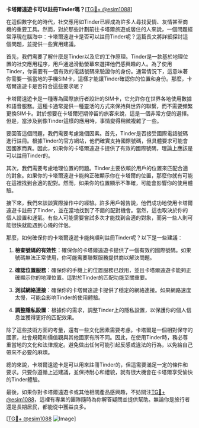**卡塔爾遠遊卡可以註冊Tinder嗎？**[[TG💪+ @esim1088](https://t.me/s/esim1088)]

在這個數字化的時代，社交應用如Tinder已經成為許多人尋找愛情、友情甚至商機的重要工具。然而，對於那些計劃前往卡塔爾旅遊或居住的人來說，一個問題經常浮現在腦海中：卡塔爾遠遊卡是否可以註冊Tinder呢？這篇長文將詳細探討這個問題，並提供一些實用建議。

首先，我們需要了解什麼是Tinder以及它的工作原理。Tinder是一款基於地理位置的社交應用程序，用戶通過滑動螢幕來選擇他們感興趣的人。為了使用Tinder，你需要有一個有效的電話號碼來驗證你的身份。通常情況下，這意味著你需要一張當地的手機SIM卡，這樣才能讓Tinder確認你的位置和身份。那麼，卡塔爾遠遊卡是否符合這些要求呢？

卡塔爾遠遊卡是一種專為國際旅行者設計的SIM卡，它允許你在世界各地使用數據和語音服務。這種卡通常提供一種靈活的方式來保持與世界的聯繫，而不需要頻繁更換SIM卡。對於想要在卡塔爾短期停留的旅客來說，這是一個非常方便的選擇。但是，當涉及到像Tinder這樣的應用時，事情變得稍微複雜了一些。

要回答這個問題，我們需要考慮幾個因素。首先，Tinder是否接受國際電話號碼進行註冊。根據Tinder的官方網站，他們確實支持國際號碼，但具體要求可能會因國家而異。因此，如果你的卡塔爾遠遊卡提供了有效的國際號碼，理論上應該是可以註冊Tinder的。

其次，我們需要考慮地理位置的問題。Tinder主要依賴於用戶的位置來匹配合適的對象。如果你的卡塔爾遠遊卡能夠正確顯示你在卡塔爾的位置，那麼你就有可能在這裡找到合適的配對。然而，如果你的位置顯示不準確，可能會影響你的使用體驗。

接下來，我們來談談實際操作中的經驗。許多用戶報告說，他們成功地使用卡塔爾遠遊卡註冊了Tinder，並在當地找到了不錯的配對機會。當然，這也取決於你的個人設置和運氣。有些人可能需要嘗試多次才能找到合適的對象，而另一些人則可能很快就能遇到心儀的伴侶。

那麼，如何確保你的卡塔爾遠遊卡能夠順利註冊Tinder呢？以下是一些建議：

1. **檢查號碼的有效性**：確保你的卡塔爾遠遊卡提供了一個有效的國際號碼。如果號碼無法正常使用，你可能需要聯繫服務提供商以解決問題。
   
2. **確認位置服務**：確保你的手機上的位置服務已啟用，並且卡塔爾遠遊卡能夠正確顯示你的地理位置。這對於Tinder的匹配功能至關重要。

3. **測試網絡連接**：確保你的卡塔爾遠遊卡提供了穩定的網絡連接。如果網路速度太慢，可能会影响Tinder的使用體驗。

4. **調整隱私設置**：根據你的需求，調整Tinder上的隱私設置，以保護你的個人信息並獲得更好的匹配效果。

除了這些技術方面的考量，還有一些文化因素需要考慮。卡塔爾是一個相對保守的國家，社會規範和價值觀與其他國家有所不同。因此，在使用Tinder時，務必尊重當地的文化和法律規定。避免做出任何可能引起反感或違法的行為，以免給自己帶來不必要的麻煩。

總的來說，卡塔爾遠遊卡是可以用來註冊Tinder的，但這需要滿足一定的條件和要求。只要你遵循上述建議，並保持耐心和禮貌，就有很大機會在卡塔爾享受愉快的Tinder體驗。

最後，如果你對卡塔爾遠遊卡或其他相關產品感興趣，不妨關注[TG💪+ @esim1088](https://t.me/s/esim1088)，這裡有專業的團隊隨時為你解答疑問並提供幫助。無論你是旅行者還是長期居民，都能從中獲益良多。

[[TG💪+ @esim1088](https://t.me/s/esim1088) ![Image](https://i.postimg.cc/4NQfJmqS/Snipaste-2025-05-13-00-14-12.png)]